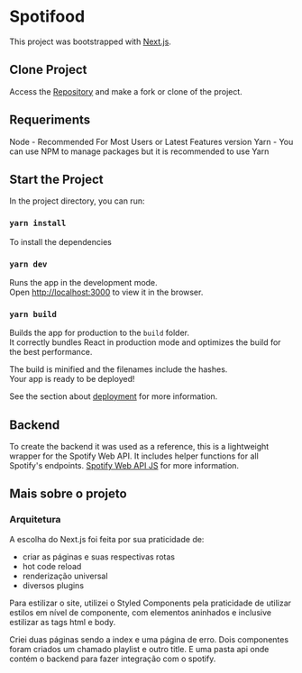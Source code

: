 # Spotifood

This project was bootstrapped with [Next.js](https://nextjs.org/).

## Clone Project
Access the [Repository](https://github.com/cadupedroni/ifood-frontend-test) and make a fork or clone of the project.

## Requeriments
Node - Recommended For Most Users or Latest Features version
Yarn - You can use NPM to manage packages but it is recommended to use Yarn

## Start the Project

In the project directory, you can run:

### `yarn install`
To install the dependencies

### `yarn dev`

Runs the app in the development mode.<br>
Open [http://localhost:3000](http://localhost:3000) to view it in the browser.

### `yarn build`

Builds the app for production to the `build` folder.<br>
It correctly bundles React in production mode and optimizes the build for the best performance.

The build is minified and the filenames include the hashes.<br>
Your app is ready to be deployed!

See the section about [deployment](https://nextjs.org/docs#production-deployment) for more information.

## Backend
To create the backend it was used as a reference, this is a lightweight wrapper for the Spotify Web API. It includes helper functions for all Spotify's endpoints.
[Spotify Web API JS](https://github.com/JMPerez/spotify-web-api-js) for more information.


## Mais sobre o projeto

### Arquitetura

A escolha do Next.js foi feita por sua praticidade de: 
- criar as páginas e suas respectivas rotas
- hot code reload
- renderização universal
- diversos plugins

Para estilizar o site, utilizei o Styled Components pela praticidade de utilizar estilos em nível de componente, com elementos aninhados e inclusive estilizar as tags html e body.

Criei duas páginas sendo a index e uma página de erro.
Dois componentes foram criados um chamado playlist e outro title.
E uma pasta api onde contém o backend para fazer integração com o spotify.
